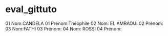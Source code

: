 # eval_gittuto
01 Nom:CANDELA
01 Prénom:Théophile
02 Nom: EL AMRAOUI
02 Prénom:
03 Nom:FATHI
03 Prénom:
04 Nom: ROSSI
04 Prénom:
